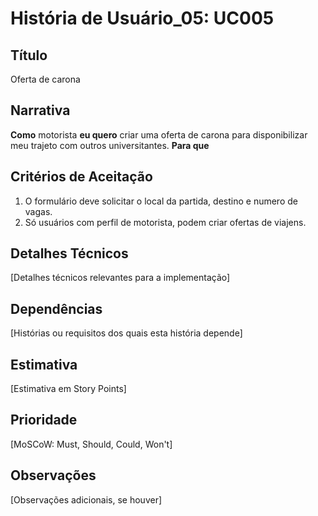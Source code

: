 # História de Usuário_05: UC005

## Título
Oferta de carona

## Narrativa

**Como** motorista
**eu quero** criar uma oferta de carona para disponibilizar meu trajeto com outros universitantes.
**Para que**

## Critérios de Aceitação

1. O formulário deve solicitar o local da partida, destino e numero de vagas.
2. Só usuários com perfil de motorista, podem criar ofertas de viajens.


## Detalhes Técnicos

[Detalhes técnicos relevantes para a implementação]

## Dependências

[Histórias ou requisitos dos quais esta história depende]

## Estimativa

[Estimativa em Story Points]

## Prioridade

[MoSCoW: Must, Should, Could, Won't]

## Observações

[Observações adicionais, se houver]
